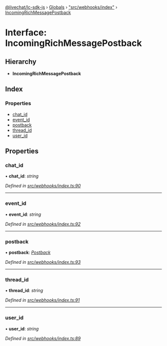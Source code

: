 [@livechat/lc-sdk-js](../README.md) › [Globals](../globals.md) › ["src/webhooks/index"](../modules/_src_webhooks_index_.md) › [IncomingRichMessagePostback](_src_webhooks_index_.incomingrichmessagepostback.md)

# Interface: IncomingRichMessagePostback

## Hierarchy

* **IncomingRichMessagePostback**

## Index

### Properties

* [chat_id](_src_webhooks_index_.incomingrichmessagepostback.md#chat_id)
* [event_id](_src_webhooks_index_.incomingrichmessagepostback.md#event_id)
* [postback](_src_webhooks_index_.incomingrichmessagepostback.md#postback)
* [thread_id](_src_webhooks_index_.incomingrichmessagepostback.md#thread_id)
* [user_id](_src_webhooks_index_.incomingrichmessagepostback.md#user_id)

## Properties

###  chat_id

• **chat_id**: *string*

*Defined in [src/webhooks/index.ts:90](https://github.com/livechat/lc-sdk-js/blob/d0a32c0/src/webhooks/index.ts#L90)*

___

###  event_id

• **event_id**: *string*

*Defined in [src/webhooks/index.ts:92](https://github.com/livechat/lc-sdk-js/blob/d0a32c0/src/webhooks/index.ts#L92)*

___

###  postback

• **postback**: *[Postback](_src_objects_index_.postback.md)*

*Defined in [src/webhooks/index.ts:93](https://github.com/livechat/lc-sdk-js/blob/d0a32c0/src/webhooks/index.ts#L93)*

___

###  thread_id

• **thread_id**: *string*

*Defined in [src/webhooks/index.ts:91](https://github.com/livechat/lc-sdk-js/blob/d0a32c0/src/webhooks/index.ts#L91)*

___

###  user_id

• **user_id**: *string*

*Defined in [src/webhooks/index.ts:89](https://github.com/livechat/lc-sdk-js/blob/d0a32c0/src/webhooks/index.ts#L89)*
